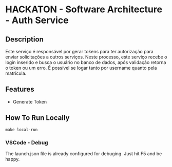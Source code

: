 # HACKATON - Software Architecture - Auth Service

## Description

Este serviço é responsável por gerar tokens para ter autorização para enviar solicitações a outros serviços. Neste processo, este serviço recebe o login inserido e busca o usuário no banco de dados, após validação retorna o token ou um erro. É possível se logar tanto por username quanto pela matrícula.

## Features

- Generate Token


## How To Run Locally

```shell
make local-run
```

### VSCode - Debug
The launch.json file is already configured for debuging. Just hit F5 and be happy.


